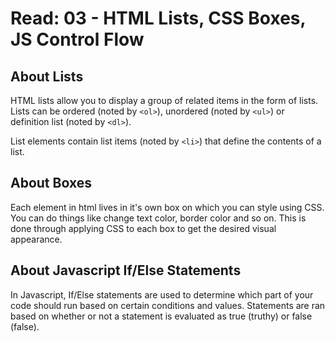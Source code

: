 # Read: 03 - HTML Lists, CSS Boxes, JS Control Flow

## About Lists
HTML lists allow you to display a group of related items in the form of lists. Lists can be ordered (noted by ```<ol>```), unordered (noted by ```<ul>```) or definition list (noted by ```<dl>```).

List elements contain list items (noted by ```<li>```) that define the contents of a list. 

## About Boxes
Each element in html lives in it's own box on which you can style using CSS. You can do things like change text color, border color and so on. This is done through applying CSS to each box to get the desired visual appearance.

## About Javascript If/Else Statements
In Javascript, If/Else statements are used to determine which part of your code should run based on certain conditions and values. Statements are ran based on whether or not a statement is evaluated as true (truthy) or false (false). 
